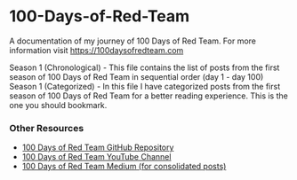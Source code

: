 # 100-Days-of-Red-Team
A documentation of my journey of 100 Days of Red Team. For more information visit https://100daysofredteam.com

Season 1 (Chronological) - This file contains the list of posts from the first season of 100 Days of Red Team in sequential order (day 1 - day 100)  
Season 1 (Categorized) - In this file I have categorized posts from the first season of 100 Days of Red Team for a better reading experience. This is the one you should bookmark.

### Other Resources
- [100 Days of Red Team GitHub Repository](https://github.com/100daysofredteam/)
- [100 Days of Red Team YouTube Channel](https://www.youtube.com/@100DaysOfRedTeam)
- [100 Days of Red Team Medium (for consolidated posts)](https://100daysofredteam0.medium.com)
